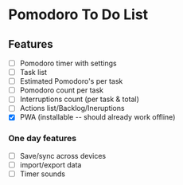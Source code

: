# Pomodoro To Do List

## Features
- [ ] Pomodoro timer with settings
- [ ] Task list 
- [ ] Estimated Pomodoro's per task
- [ ] Pomodoro count per task
- [ ] Interruptions count (per task & total)
- [ ] Actions list/Backlog/Ineruptions
- [X] PWA (installable -- should already work offline)

### One day features
- [ ] Save/sync across devices
- [ ] import/export data
- [ ] Timer sounds
